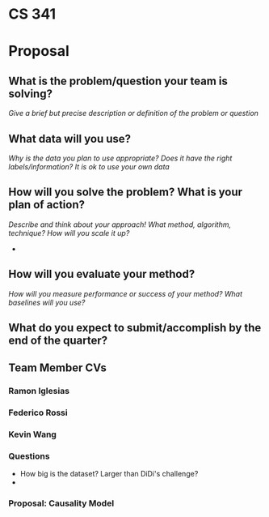 # CS 341

# Proposal

## What is the problem/question your team is solving? 
_Give a brief but precise description or definition of the problem or question_

## What data will you use? 
_Why is the data you plan to use appropriate? Does it have the right labels/information?
It is ok to use your own data_


## How will you solve the problem? What is your plan of action? 
_Describe and think about your approach!
What method, algorithm, technique? How will you scale it up?_

- 

## How will you evaluate your method? 
_How will you measure performance or success of your method? What baselines will you use?_

## What do you expect to submit/accomplish by the end of the quarter?


## Team Member CVs

### Ramon Iglesias

### Federico Rossi

### Kevin Wang


### Questions

- How big is the dataset? Larger than DiDi's challenge?
- 


### Proposal: Causality Model